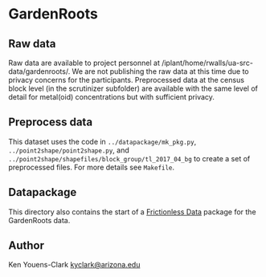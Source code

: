 # GardenRoots 

## Raw data
Raw data are available to project personnel at /iplant/home/rwalls/ua-src-data/gardenroots/. We are not publishing the raw data at this time due to privacy concerns for the participants. Preprocessed data at the census block level (in the scrutinizer subfolder) are available with the same level of detail for metal(oid) concentrations but with sufficient privacy.

## Preprocess data
This dataset uses the code in `../datapackage/mk_pkg.py`, `../point2shape/point2shape.py`, and `../point2shape/shapefiles/block_group/tl_2017_04_bg` to create a set of preprocessed files. For more details see `Makefile`.

## Datapackage

This directory also contains the start of a [Frictionless Data](https://frictionlessdata.io/) package for the GardenRoots data.

## Author

Ken Youens-Clark <kyclark@arizona.edu>
